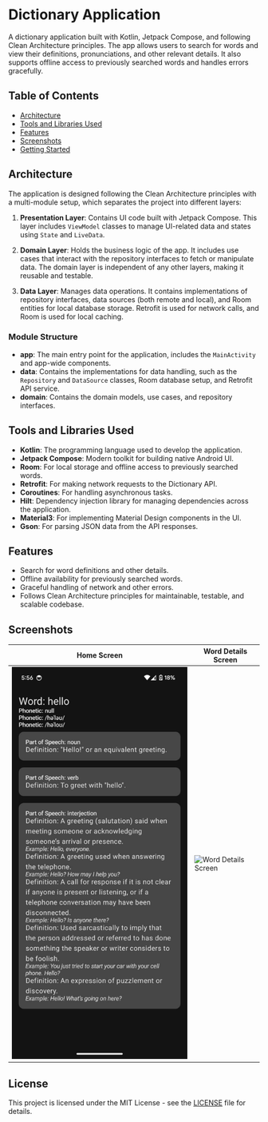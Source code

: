# Dictionary Application

A dictionary application built with Kotlin, Jetpack Compose, and following Clean Architecture principles. The app allows users to search for words and view their definitions, pronunciations, and other relevant details. It also supports offline access to previously searched words and handles errors gracefully.

## Table of Contents

- [Architecture](#architecture)
- [Tools and Libraries Used](#tools-and-libraries-used)
- [Features](#features)
- [Screenshots](#screenshots)
- [Getting Started](#getting-started)

## Architecture

The application is designed following the Clean Architecture principles with a multi-module setup, which separates the project into different layers:

1. **Presentation Layer**: Contains UI code built with Jetpack Compose. This layer includes `ViewModel` classes to manage UI-related data and states using `State` and `LiveData`.
   
2. **Domain Layer**: Holds the business logic of the app. It includes use cases that interact with the repository interfaces to fetch or manipulate data. The domain layer is independent of any other layers, making it reusable and testable.

3. **Data Layer**: Manages data operations. It contains implementations of repository interfaces, data sources (both remote and local), and Room entities for local database storage. Retrofit is used for network calls, and Room is used for local caching.

### Module Structure

- **app**: The main entry point for the application, includes the `MainActivity` and app-wide components.
- **data**: Contains the implementations for data handling, such as the `Repository` and `DataSource` classes, Room database setup, and Retrofit API service.
- **domain**: Contains the domain models, use cases, and repository interfaces.

## Tools and Libraries Used

- **Kotlin**: The programming language used to develop the application.
- **Jetpack Compose**: Modern toolkit for building native Android UI.
- **Room**: For local storage and offline access to previously searched words.
- **Retrofit**: For making network requests to the Dictionary API.
- **Coroutines**: For handling asynchronous tasks.
- **Hilt**: Dependency injection library for managing dependencies across the application.
- **Material3**: For implementing Material Design components in the UI.
- **Gson**: For parsing JSON data from the API responses.

## Features

- Search for word definitions and other details.
- Offline availability for previously searched words.
- Graceful handling of network and other errors.
- Follows Clean Architecture principles for maintainable, testable, and scalable codebase.

## Screenshots

| Home Screen                                      | Word Details Screen                                 |
| ------------------------------------------------ | --------------------------------------------------- |
| ![Home Screen](screenshorts/home_screen.png)       | ![Word Details Screen](screenshorts/word_details.png) |



## License

This project is licensed under the MIT License - see the [LICENSE](LICENSE) file for details.
